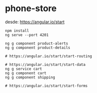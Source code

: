 # phone-store
desde: https://angular.io/start

```
npm install
ng serve --port 4201

ng g component product-alerts
ng g component product-details

# https://angular.io/start/start-routing

# https://angular.io/start/start-data
ng g service cart
ng g component cart
ng g component shipping

# https://angular.io/start/start-forms
```
